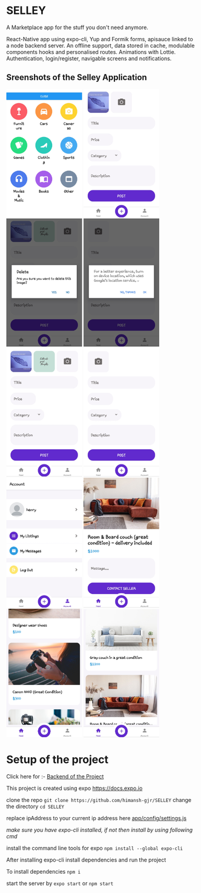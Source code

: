 # SELLEY

A Marketplace app for the stuff you don't need anymore.

React-Native app using expo-cli, Yup and Formik forms, apisauce linked to a node backend server. An offline support, data stored in cache, modulable components hooks and personalised routes. Animations with Lottie. Authentication, login/register, navigable screens and notifications.



## Sreenshots of the Selley Application

<p float="left">
<img width="200px" src="./app/assets/screenshots/20210330_195049.jpg"/>

<img width="200px" src="./app/assets/screenshots/20210330_195108.jpg"/>

<img width="200px" src="./app/assets/screenshots/20210330_195123.jpg"/>

<img width="200px" src="./app/assets/screenshots/20210330_195152.jpg"/>

<img width="200px" src="./app/assets/screenshots/20210330_195139.jpg"/>

<img width="200px" src="./app/assets/screenshots/20210330_195206.jpg"/>

<img width="200px" src="./app/assets/screenshots/20210330_195218.jpg"/>

<img width="200px" src="./app/assets/screenshots/20210330_195231.jpg"/>

<img width="200px" src="./app/assets/screenshots/20210330_195246.jpg"/>

<img width="200px" src="./app/assets/screenshots/20210330_195258.jpg"/>
<p>

# Setup of the project

Click here for :- [Backend of the Project](https://github.com/himansh-gjr/SELLEY-Backend---Node)

This project is created using expo https://docs.expo.io

clone the repo  `git clone https://github.com/himansh-gjr/SELLEY`
change the directory `cd SELLEY`

replace ipAddress to your current ip address here [app/config/settings.js](https://github.com/himansh-gjr/SELLEY/blob/main/app/config/settings.js)

*make sure you have expo-cli installed, if not then install by using following cmd*

install the command line tools for expo `npm install --global expo-cli`

After installing expo-cli install dependencies and run the project

To install dependencies `npm i`

start the server by `expo start` or `npm start`
